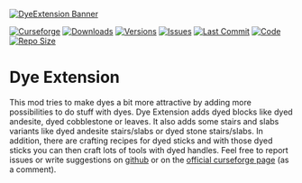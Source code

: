 [![DyeExtension Banner](https://lookonthebrightsi.de/mc-mods/dye-extension/images/dye-extension-banner-round-edges.png)](https://github.com/Krxwallo/DyeExtension)

[![Curseforge](http://cf.way2muchnoise.eu/title/dye-extension.svg?badge_style=for_the_badge)](https://www.curseforge.com/minecraft/mc-mods/dye-extension)
[![Downloads](http://cf.way2muchnoise.eu/dye-extension.svg?badge_style=for_the_badge)](https://www.curseforge.com/minecraft/mc-mods/dye-extension/download)
[![Versions](http://cf.way2muchnoise.eu/versions/dye-extension.svg?badge_style=for_the_badge)](https://www.curseforge.com/minecraft/mc-mods/dye-extension)
[![Issues](https://img.shields.io/github/issues/Krxwallo/DyeExtension?logo=github&style=for-the-badge)](https://www.github.com/Krxwallo/DyeExtension/issues)
[![Last Commit](https://img.shields.io/github/last-commit/Krxwallo/DyeExtension?logo=github&style=for-the-badge)](https://www.github.com/Krxwallo/DyeExtension)
[![Code](https://img.shields.io/github/languages/top/Krxwallo/DyeExtension?logo=github&style=for-the-badge)](https://www.github.com/Krxwallo/DyeExtension)
[![Repo Size](https://img.shields.io/github/repo-size/Krxwallo/DyeExtension?logo=github&style=for-the-badge)](https://www.github.com/Krxwallo/DyeExtension)

# Dye Extension

This mod tries  to make dyes a bit more attractive by adding more possibilities to do stuff with dyes. Dye Extension adds dyed blocks like dyed andesite, dyed cobblestone or leaves. It also adds some stairs and slabs variants like dyed andesite stairs/slabs or dyed stone stairs/slabs. In addition, there are crafting recipes for dyed sticks and with those dyed sticks you can then craft lots of tools with dyed handles. Feel free to report issues or write suggestions on <a href="https://github.com/Krxwallo/DyeExtension/issues">github</a> or on the <a href="https://www.curseforge.com/minecraft/mc-mods/dye-extension">official curseforge page</a> (as a comment).
